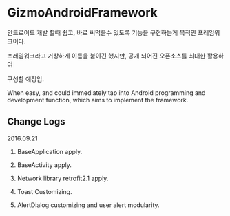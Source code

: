# GizmoAndroidFramework
안드로이드 개발 할때 쉽고, 바로 써먹을수 있도록 기능을 구현하는게 목적인 프레임워크이다. 

프레임워크라고 거창하게 이름을 붙이긴 했지만, 공개 되어진 오픈소스를 최대한 활용하여

구성할 예정임.

When easy, and could immediately tap into Android programming and development function, which aims to implement the framework.

Change Logs
----------------------------------------------------------
2016.09.21

1. BaseApplication apply.
2. BaseActivity apply.

3. Network library retrofit2.1 apply.

4. Toast Customizing.

5. AlertDialog customizing and user alert modularity.

 
